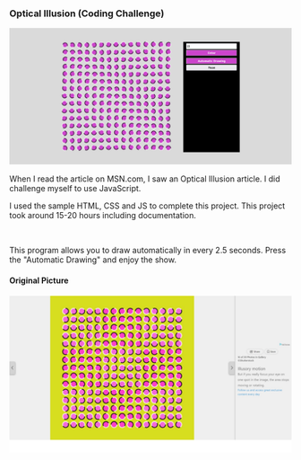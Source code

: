 ### Optical Illusion (Coding Challenge)

![plot](./screenshot.png)

<p>
When I read the article on MSN.com, I saw an Optical Illusion article. I did challenge myself to use JavaScript. 

I used the sample HTML, CSS and JS to complete this project. This project took around 15-20 hours including documentation. 
</p>

<br />

<p>
This program allows you to draw automatically in every 2.5 seconds. Press the "Automatic Drawing" and enjoy the show. 
</p>


#### Original Picture 
![plot](./RefernecePicture.jpeg)
